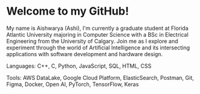 # Welcome to my GitHub!

My name is Aishwarya (Ashi), I'm currently a graduate student at Florida Atlantic University majoring in Computer Science with a BSc in Electrical Engineering from the University of Calgary. Join me as I explore and experiment through the world of Artificial Intelligence and its intersecting applications with software development and hardware design.  

Languages: C++, C, Python, JavaScript, SQL, HTML, CSS

Tools: AWS DataLake, Google Cloud Platform, ElasticSearch, Postman, Git, Figma, Docker, Open AI, PyTorch, TensorFlow, Keras
